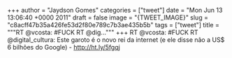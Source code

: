 
+++
author = "Jaydson Gomes"
categories = ["tweet"]
date = "Mon Jun 13 13:06:40 +0000 2011"
draft = false
image = "{TWEET_IMAGE}"
slug = "c8acff47b35a426fe53d2f80e789c7b3ae435b5b"
tags = ["tweet"]
title = """RT @vcosta: #FUCK RT @dig..."""
+++
RT @vcosta: #FUCK RT @digital_cultura: Este garoto é o novo rei da internet (e ele disse não a US$ 6 bilhões do Google) - http://ht.ly/5fgqj
